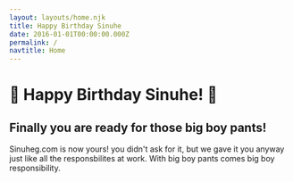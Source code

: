 ```yaml
---
layout: layouts/home.njk
title: Happy Birthday Sinuhe
date: 2016-01-01T00:00:00.000Z
permalink: /
navtitle: Home
---
```

# 🎉 Happy Birthday Sinuhe! 🎉
## Finally you are ready for those big boy pants! 

Sinuheg.com is now yours! you didn't ask for it, but we gave it you anyway just like all the responsbilites at work. With big boy pants comes big boy responsibility. 


<!--
This is a template for building a simple blog website with the [Eleventy static site generator](https://www.11ty.io), with deployment to [Netlify](https://www.netlify.com).

Includes [Netlify CMS](https://www.netlifycms.org) for WYSIWYG content editing, and [Netlify Forms](https://www.netlify.com/docs/form-handling) for processing your site's form data.

For more info on installation and usage, view the project repo on [Github]({{ pkg.repository.url }}).

Or click the button below to deploy your own copy of this project to Netlify.

[![Deploy to Netlify](https://www.netlify.com/img/deploy/button.svg)](https://app.netlify.com/start/deploy?repository=https://github.com/danurbanowicz/eleventy-netlify-boilerplate&stack=cms)
-->